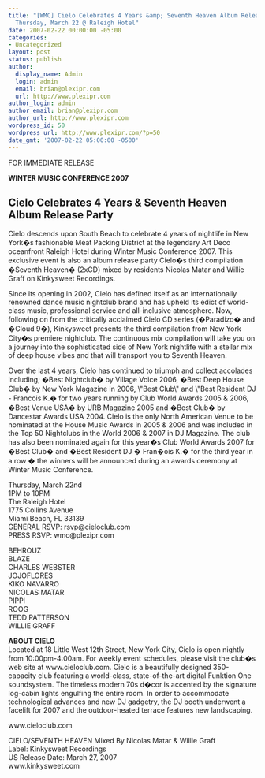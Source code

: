 ```yaml
---
title: "[WMC] Cielo Celebrates 4 Years &amp; Seventh Heaven Album Release Party -
  Thursday, March 22 @ Raleigh Hotel"
date: 2007-02-22 00:00:00 -05:00
categories:
- Uncategorized
layout: post
status: publish
author:
  display_name: Admin
  login: admin
  email: brian@plexipr.com
  url: http://www.plexipr.com
author_login: admin
author_email: brian@plexipr.com
author_url: http://www.plexipr.com
wordpress_id: 50
wordpress_url: http://www.plexipr.com/?p=50
date_gmt: '2007-02-22 05:00:00 -0500'
---
```


<p>FOR IMMEDIATE RELEASE</p>
<p><b>WINTER MUSIC CONFERENCE 2007</b></p>
<h2>Cielo Celebrates 4 Years & Seventh Heaven Album Release Party</h2>
<p>Cielo descends upon South Beach to celebrate 4 years of nightlife in New York�s fashionable Meat Packing District at the legendary Art Deco oceanfront Raleigh Hotel during Winter Music Conference 2007. This exclusive event is also an album release party Cielo�s third compilation �Seventh Heaven� (2xCD) mixed by residents Nicolas Matar and Willie Graff on Kinkysweet Recordings. </p>
<p>Since its opening in 2002, Cielo has defined itself as an internationally renowned dance music nightclub brand and has upheld its edict of world-class music, professional service and all-inclusive atmosphere. Now, following on from the critically acclaimed Cielo CD series (�Paradizo� and �Cloud 9�), Kinkysweet presents the third compilation from New York City�s premiere nightclub. The continuous mix compilation will take you on a journey into the sophisticated side of New York nightlife with a stellar mix of deep house vibes and that will transport you to Seventh Heaven. </p>
<p>Over the last 4 years, Cielo has continued to triumph and collect accolades including; �Best Nightclub� by Village Voice 2006, �Best Deep House Club� by New York Magazine in 2006, \"Best Club\" and \"Best Resident DJ - Francois K.� for two years running by Club World Awards 2005 & 2006, �Best Venue USA� by URB Magazine 2005 and �Best Club� by Dancestar Awards USA 2004.  Cielo is the only North American Venue to be nominated at the House Music Awards in 2005 & 2006 and was included in the Top 50 Nightclubs in the World 2006 & 2007 in DJ Magazine. The club has also been nominated again for this year�s Club World Awards 2007 for �Best Club� and �Best Resident DJ � Fran�ois K.� for the third year in a row � the winners will be announced during an awards ceremony at Winter Music Conference. </p>
<p>
Thursday, March 22nd<br />
1PM to 10PM<br />
The Raleigh Hotel<br />
1775 Collins Avenue<br />
Miami Beach, FL 33139<br />
GENERAL RSVP: rsvp@cieloclub.com <br />
PRESS RSVP: wmc@plexipr.com </p>
<p>BEHROUZ<br />
BLAZE<br />
CHARLES WEBSTER<br />
JOJOFLORES<br />
KIKO NAVARRO<br />
NICOLAS MATAR<br />
PIPPI<br />
ROOG<br />
TEDD PATTERSON<br />
WILLIE GRAFF</p>
<p>
<b>ABOUT CIELO</b><br />
Located at 18 Little West 12th Street, New York City, Cielo is open nightly from 10:00pm-4:00am. For weekly event schedules, please visit the club�s web site at www.cieloclub.com. Cielo is a beautifully designed 350-capacity club featuring a world-class, state-of-the-art digital Funktion One soundsystem. The timeless modern 70s d�cor is accented by the signature log-cabin lights engulfing the entire room. In order to accommodate technological advances and new DJ gadgetry, the DJ booth underwent a facelift for 2007 and the outdoor-heated terrace features new landscaping. </p>
<p>www.cieloclub.com </p>
<p>CIELO/SEVENTH HEAVEN Mixed By Nicolas Matar & Willie Graff<br />
Label: Kinkysweet Recordings<br />
US Release Date: March 27, 2007<br />
www.kinkysweet.com </p>
